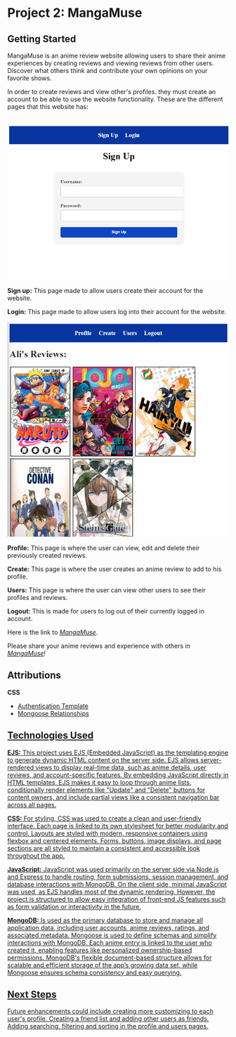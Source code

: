 <h1>Project 2: MangaMuse</h1>
<h2>Getting Started</h2>
<p>
MangaMuse is an anime review website allowing users to share their anime experiences by creating reviews and viewing reviews from other users. Discover what others think and contribute your own opinions on your favorite shows.
</p>
<p>
In order to create reviews and view other's profiles.
they must create an account to be able to use the website functionality. These are the different pages that this website has:
</p>
</br>
<img src="SignUp.png">
<p>
<b>Sign up:</b> This page made to allow users create their account for the website.
</p>
<p>
<b>Login:</b> This page made to allow users log into their account for the website.
</p>
<img src="PagePic.png">
<p>
<b>Profile:</b> This page is where the user can view, edit and delete their previously created reviews.
</p>
<p>
<b>Create:</b> This page is where the user creates an anime review to add to his profile.
</p>
<p>
<b>Users:</b> This page is where the user can view other users to see their profiles and reviews.
</p>
<p>
<b>Logout:</b> This is made for users to log out of their currently logged in account.
</p>

<p>
Here is the link to <i><a href="https://anime-review-ptrh.onrender.com">MangaMuse</a></i>.
</p>
<p>Please share your anime reviews and experience with others in <i><a href="https://anime-review-ptrh.onrender.com">MangaMuse</a></i>!</p>

<h2>Attributions</h2>
<p><b>CSS</b></p>
<ul>
<li><a href="https://github.com/GA-SEB-8/Unit02-Auth-Starter-Template">Authentication Template</li>
<li><a href="https://github.com/GA-SEB-8/Unit02-Week02-Day01-Mongoose-Relationships">Mongoose Relationships</li>
</ul>

<h2>Technologies Used</h2>
<p>
<b>EJS:</b> This project uses EJS (Embedded JavaScript) as the templating engine to generate dynamic HTML content on the server side. EJS allows server-rendered views to display real-time data, such as anime details, user reviews, and account-specific features. By embedding JavaScript directly in HTML templates, EJS makes it easy to loop through anime lists, conditionally render elements like "Update" and "Delete" buttons for content owners, and include partial views like a consistent navigation bar across all pages.


</p>
<p>
<b>CSS:</b> For styling, CSS was used to create a clean and user-friendly interface. Each page is linked to its own stylesheet for better modularity and control. Layouts are styled with modern, responsive containers using flexbox and centered elements. Forms, buttons, image displays, and page sections are all styled to maintain a consistent and accessible look throughout the app.
</p>
<p>
<b>JavaScript:</b> JavaScript was used primarily on the server side via Node.js and Express to handle routing, form submissions, session management, and database interactions with MongoDB. On the client side, minimal JavaScript was used, as EJS handles most of the dynamic rendering. However, the project is structured to allow easy integration of front-end JS features such as form validation or interactivity in the future.
</p>
<p>
<b>MongoDB:</b> Is used as the primary database to store and manage all application data, including user accounts, anime reviews, ratings, and associated metadata. Mongoose is used to define schemas and simplify interactions with MongoDB. Each anime entry is linked to the user who created it, enabling features like personalized ownership-based permissions. MongoDB's flexible document-based structure allows for scalable and efficient storage of the app’s growing data set, while Mongoose ensures schema consistency and easy querying.
</p>
<h2>Next Steps</h2>
<p>
Future enhancements could include creating more customizing to each user's profile. Creating a friend list and adding other users as friends. Adding searching, filtering and sorting in the profile and users pages. 
</p>
